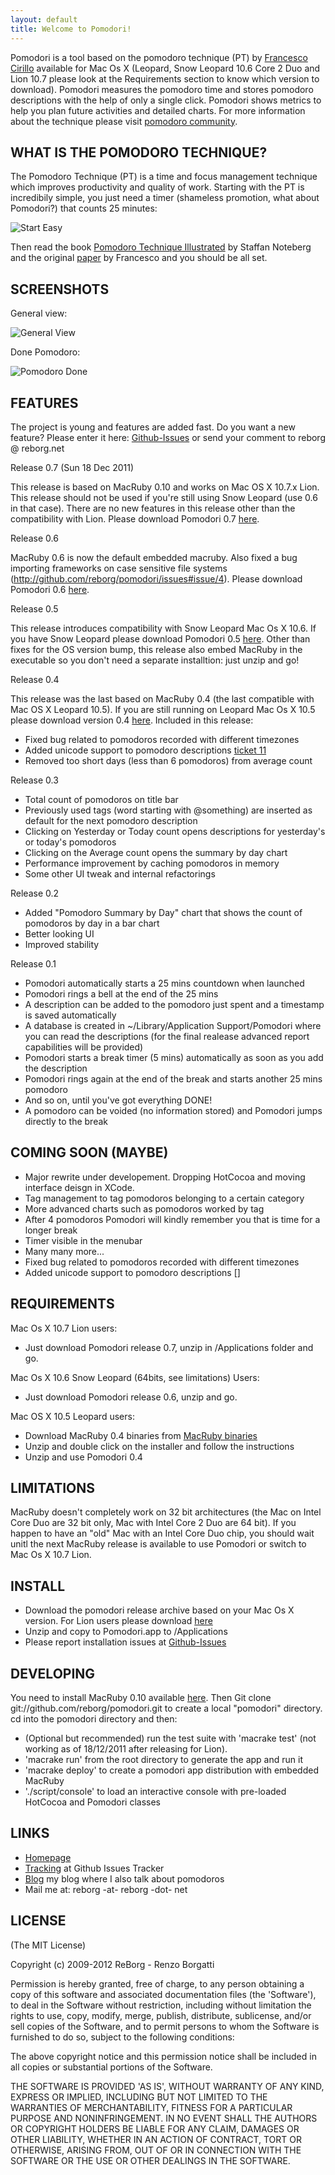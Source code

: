 ```yaml
---
layout: default
title: Welcome to Pomodori!
---
```


Pomodori is a tool based on the pomodoro technique (PT) by [Francesco Cirillo](http://cirillosscrapbook.wordpress.com/) available for Mac Os X (Leopard, Snow Leopard 10.6 Core 2 Duo and Lion 10.7 please look at the Requirements section to know which version to download). Pomodori measures the pomodoro time and stores pomodoro descriptions with the help of only a single click. Pomodori shows metrics to help you plan future activities and detailed charts. For more information about the technique please visit [pomodoro community](http://www.pomodorotechnique.com/).

WHAT IS THE POMODORO TECHNIQUE?
-------------------------------
The Pomodoro Technique (PT) is a time and focus management technique which improves productivity and quality of work. Starting with the PT is incredibily simple, you just need a timer (shameless promotion, what about Pomodori?) that counts 25 minutes:

![Start Easy](resources/start-easy.png "Start Easy")

Then read the book [Pomodoro Technique Illustrated](http://www.pomodoro-book.com/) by Staffan Noteberg and the original [paper](http://www.pomodorotechnique.com/) by Francesco and you should be all set.

SCREENSHOTS
-----------

General view:

![General View](resources/general-view.png "General View")

Done Pomodoro:

![Pomodoro Done](resources/pomodoro-done.png "Pomodoro Done")

FEATURES
--------------------

The project is young and features are added fast. Do you want a new feature? Please enter it here: [Github-Issues](http://github.com/reborg/pomodori/issues) or send your comment to reborg @ reborg.net

Release 0.7 (Sun 18 Dec 2011)

This release is based on MacRuby 0.10 and works on Mac OS X 10.7.x Lion. This release should not be used if you're still using Snow Leopard (use 0.6 in that case). There are no new features in this release other than the compatibility with Lion. Please download Pomodori 0.7 [here](http://reborg.github.com/pomodori/resources/pomodori-0.7.zip). 

Release 0.6

MacRuby 0.6 is now the default embedded macruby. Also fixed a bug importing frameworks on case sensitive file systems (http://github.com/reborg/pomodori/issues#issue/4). Please download Pomodori 0.6 [here](http://reborg.github.com/pomodori/resources/pomodori-0.6.zip). 

Release 0.5

This release introduces compatibility with Snow Leopard Mac Os X 10.6. If you have Snow Leopard please download Pomodori 0.5 [here](http://reborg.github.com/pomodori/resources/pomodori-0.5.zip). Other than fixes for the OS version bump, this release also embed MacRuby in the executable so you don't need a separate installtion: just unzip and go!

Release 0.4

This release was the last based on MacRuby 0.4 (the last compatible with Mac OS X Leopard 10.5). If you are still running on Leopard Mac Os X 10.5 please download version 0.4 [here](http://reborg.github.com/pomodori/resources/pomodori-0.4.zip). Included in this release:

* Fixed bug related to pomodoros recorded with different timezones
* Added unicode support to pomodoro descriptions [ticket 11](http://reborg.lighthouseapp.com/projects/25822/tickets/11-scandinavic-characters-such-as-crash-pomodori)
* Removed too short days (less than 6 pomodoros) from average count

Release 0.3

* Total count of pomodoros on title bar
* Previously used tags (word starting with @something) are inserted as default for the next pomodoro description
* Clicking on Yesterday or Today count opens descriptions for yesterday's or today's pomodoros
* Clicking on the Average count opens the summary by day chart
* Performance improvement by caching pomodoros in memory
* Some other UI tweak and internal refactorings

Release 0.2

* Added "Pomodoro Summary by Day" chart that shows the count of pomodoros by day in a bar chart
* Better looking UI
* Improved stability

Release 0.1

* Pomodori automatically starts a 25 mins countdown when launched
* Pomodori rings a bell at the end of the 25 mins
* A description can be added to the pomodoro just spent and a timestamp is saved automatically
* A database is created in ~/Library/Application Support/Pomodori where you can read the descriptions (for the final realease advanced report capabilities will be provided)
* Pomodori starts a break timer (5 mins) automatically as soon as you add the description
* Pomodori rings again at the end of the break and starts another 25 mins pomodoro
* And so on, until you've got everything DONE!
* A pomodoro can be voided (no information stored) and Pomodori jumps directly to the break

COMING SOON (MAYBE)
------------------

* Major rewrite under developement. Dropping HotCocoa and moving interface deisgn in XCode.
* Tag management to tag pomodoros belonging to a certain category
* More advanced charts such as pomodoros worked by tag
* After 4 pomodoros Pomodori will kindly remember you that is time for a longer break
* Timer visible in the menubar
* Many many more...
* Fixed bug related to pomodoros recorded with different timezones
* Added unicode support to pomodoro descriptions []

REQUIREMENTS
------------

Mac Os X 10.7 Lion users:

* Just download Pomodori release 0.7, unzip in /Applications folder and go.

Mac Os X 10.6 Snow Leopard (64bits, see limitations) Users:

* Just download Pomodori release 0.6, unzip and go.

Mac OS X 10.5 Leopard users:

* Download MacRuby 0.4 binaries from [MacRuby binaries](http://www.macruby.org/files/MacRuby%200.4.zip)
* Unzip and double click on the installer and follow the instructions
* Unzip and use Pomodori 0.4

LIMITATIONS
-----------

MacRuby doesn't completely work on 32 bit architectures (the Mac on Intel Core Duo are 32 bit only, Mac with Intel Core 2 Duo are 64 bit). If you happen to have an "old" Mac with an Intel Core Duo chip, you should wait unitl the next MacRuby release is available to use Pomodori or switch to Mac Os X 10.7 Lion.

INSTALL
-------

* Download the pomodori release archive based on your Mac Os X version. For Lion users please download [here](http://reborg.github.com/pomodori/resources/pomodori-0.7.zip)
* Unzip and copy to Pomodori.app to /Applications
* Please report installation issues at [Github-Issues](http://github.com/reborg/pomodori/issues)

DEVELOPING
----------

You need to install MacRuby 0.10 available [here](http://www.macruby.org/files/MacRuby%200.10.zip). Then Git clone git://github.com/reborg/pomodori.git to create a local "pomodori" directory. cd into the pomodori directory and then:

* (Optional but recommended) run the test suite with 'macrake test' (not working as of 18/12/2011 after releasing for Lion).
* 'macrake run' from the root directory to generate the app and run it
* 'macrake deploy' to create a pomodori app distribution with embedded MacRuby
* './script/console' to load an interactive console with pre-loaded HotCocoa and Pomodori classes

LINKS
-----

* [Homepage](http://reborg.github.com/pomodori)
* [Tracking](http://github.com/reborg/pomodori/issues) at Github Issues Tracker
* [Blog](http://blog.reborg.net) my blog where I also talk about pomodoros
* Mail me at:  reborg -at- reborg -dot- net

LICENSE
-------

(The MIT License)

Copyright (c) 2009-2012 ReBorg - Renzo Borgatti

Permission is hereby granted, free of charge, to any person obtaining
a copy of this software and associated documentation files (the
'Software'), to deal in the Software without restriction, including
without limitation the rights to use, copy, modify, merge, publish,
distribute, sublicense, and/or sell copies of the Software, and to
permit persons to whom the Software is furnished to do so, subject to
the following conditions:

The above copyright notice and this permission notice shall be
included in all copies or substantial portions of the Software.

THE SOFTWARE IS PROVIDED 'AS IS', WITHOUT WARRANTY OF ANY KIND,
EXPRESS OR IMPLIED, INCLUDING BUT NOT LIMITED TO THE WARRANTIES OF
MERCHANTABILITY, FITNESS FOR A PARTICULAR PURPOSE AND NONINFRINGEMENT.
IN NO EVENT SHALL THE AUTHORS OR COPYRIGHT HOLDERS BE LIABLE FOR ANY
CLAIM, DAMAGES OR OTHER LIABILITY, WHETHER IN AN ACTION OF CONTRACT,
TORT OR OTHERWISE, ARISING FROM, OUT OF OR IN CONNECTION WITH THE
SOFTWARE OR THE USE OR OTHER DEALINGS IN THE SOFTWARE.
